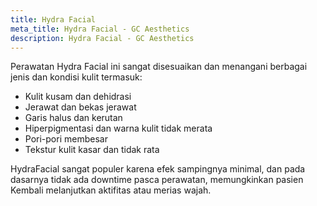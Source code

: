 ```yaml
---
title: Hydra Facial
meta_title: Hydra Facial - GC Aesthetics
description: Hydra Facial - GC Aesthetics
---
```


Perawatan Hydra Facial ini sangat disesuaikan dan menangani berbagai jenis
dan kondisi kulit termasuk:

- Kulit kusam dan dehidrasi
- Jerawat dan bekas jerawat
- Garis halus dan kerutan
- Hiperpigmentasi dan warna kulit tidak merata
- Pori-pori membesar
- Tekstur kulit kasar dan tidak rata

HydraFacial sangat populer karena efek sampingnya minimal, dan pada
dasarnya tidak ada downtime pasca perawatan, memungkinkan pasien Kembali
melanjutkan aktifitas atau merias wajah.